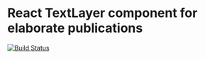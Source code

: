 # React TextLayer component for elaborate publications

[![Build Status](https://travis-ci.org/HuygensING/hire-textlayer.svg?branch=master)](https://travis-ci.org/HuygensING/hire-textlayer.svg?branch=master)

